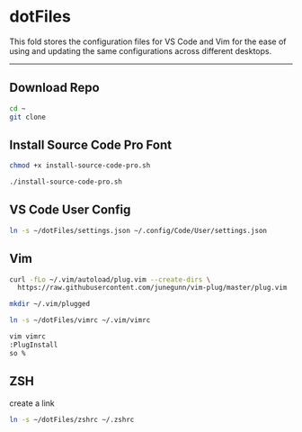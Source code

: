 # dotFiles

This fold stores the configuration files for VS Code and Vim for the ease of using and updating the same configurations across different desktops.

---

## Download Repo

```sh
cd ~
git clone 
```

## Install Source Code Pro Font

```sh
chmod +x install-source-code-pro.sh
```

```sh
./install-source-code-pro.sh
```

## VS Code User Config

```sh
ln -s ~/dotFiles/settings.json ~/.config/Code/User/settings.json
```

## Vim

```sh
curl -fLo ~/.vim/autoload/plug.vim --create-dirs \
  https://raw.githubusercontent.com/junegunn/vim-plug/master/plug.vim
```

```sh
mkdir ~/.vim/plugged
```

```sh
ln -s ~/dotFiles/vimrc ~/.vim/vimrc
```

```sh
vim vimrc
:PlugInstall
so %
```
## ZSH
create a link
```sh
ln -s ~/dotFiles/zshrc ~/.zshrc
```
